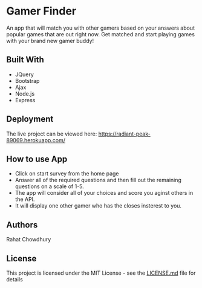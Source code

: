 # Gamer Finder

An app that will match you with other gamers based on your answers about popular games that are out right now. Get matched and start playing games with your brand new gamer buddy!

## Built With

* JQuery
* Bootstrap
* Ajax
* Node.js
* Express

## Deployment

The live project can be viewed here: https://radiant-peak-89069.herokuapp.com/

## How to use App

- Click on start survey from the home page
- Answer all of the required questions and then fill out the remaining questions on a scale of 1-5. 
- The app will consider all of your choices and score you aginst others in the API.
- It will display one other gamer who has the closes insterest to you. 

## Authors

Rahat Chowdhury

## License

This project is licensed under the MIT License - see the [LICENSE.md](LICENSE.md) file for details
